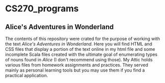 # CS270_programs
## Alice's Adventures in Wonderland

The contents of this repository were crated for the purpose of working with the text *Alice's Adventures in Wonderland.*
Here you will find HTML and CSS files that display a portion of the text online in my html file and some incomplete Scala files created with the ultimate goal of enumerating types of nouns found in *Alice* (I don't recommend using those).
My Attic holds various files from homework assignments and practices. They served mainly as personal learning tools but you may use them if you find a practical application.
